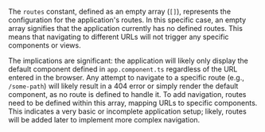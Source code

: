 The `routes` constant, defined as an empty array (`[]`), represents the configuration for the application's routes. In this specific case, an empty array signifies that the application currently has no defined routes. This means that navigating to different URLs will not trigger any specific components or views.  

The implications are significant: the application will likely only display the default component defined in `app.component.ts` regardless of the URL entered in the browser. Any attempt to navigate to a specific route (e.g., `/some-path`) will likely result in a 404 error or simply render the default component, as no route is defined to handle it. To add navigation, routes need to be defined within this array, mapping URLs to specific components.  This indicates a very basic or incomplete application setup; likely, routes will be added later to implement more complex navigation.